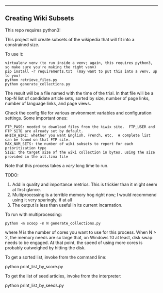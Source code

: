 ---------------------
Creating Wiki Subsets
---------------------


This repo requires python3!

This project will create subsets of the wikipedia that will fit into a constrained size.

To use it:

    virtualenv venv (to run inside a venv; again, this requires python3, so make sure you're making the right venv)
    pip install -r requirements.txt  (may want to put this into a venv, up to you)
    python retrieve_files.py
    python generate_collections.py

The result will be a file named with the time of the trial.  In that file will be a top-N list of candidate
article sets, sorted by size, number of page links, number of language links, and page views.

Check the config file for various environment variables and configuration settings.  Some important ones:

    FTP_PASS: needed to download files from the kiwix site.  FTP_USER and FTP_SITE are already set by default.
    WHICH_WIKI: whether you want English, French, etc.  A complete list can be found on that FTP site.
    MAX_NUM_SETS: the number of wiki subsets to report for each prioritization type
    SIZE: the target size of the wiki collection in bytes, using the size provided in the all.lzma file

Note that this process takes a _very_ long time to run.

TODO:

1.  Add in quality and importance metrics.  This is trickier than it might seem at first glance.
2.  Multiprocessing is a terrible memory hog right now; I would recommend using it very sparingly, if at all
3.  The output is less than useful in its current incarnation.

To run with multiprocessing:

    python -m scoop -n N generate_collections.py

where _N_ is the number of cores you want to use for this process.  When N > 2, the memory needs are
so large that, on Windows 10 at least, disk swap needs to be engaged.  At that point, the speed of
using more cores is probably outweighed by hitting the disk.


To get a sorted list, invoke from the command line:

python print_list_by_score.py

To get the list of seed articles, invoke from the interpreter:

python print_list_by_seeds.py
